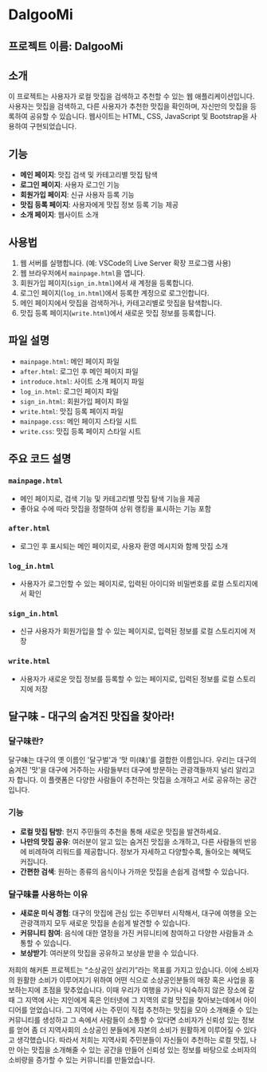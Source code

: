 # DalgooMi

## 프로젝트 이름: DalgooMi

## 소개
이 프로젝트는 사용자가 로컬 맛집을 검색하고 추천할 수 있는 웹 애플리케이션입니다. 사용자는 맛집을 검색하고, 다른 사용자가 추천한 맛집을 확인하며, 자신만의 맛집을 등록하여 공유할 수 있습니다. 웹사이트는 HTML, CSS, JavaScript 및 Bootstrap을 사용하여 구현되었습니다.

## 기능
- **메인 페이지**: 맛집 검색 및 카테고리별 맛집 탐색
- **로그인 페이지**: 사용자 로그인 기능
- **회원가입 페이지**: 신규 사용자 등록 기능
- **맛집 등록 페이지**: 사용자에게 맛집 정보 등록 기능 제공
- **소개 페이지**: 웹사이트 소개


## 사용법
1. 웹 서버를 실행합니다. (예: VSCode의 Live Server 확장 프로그램 사용)
2. 웹 브라우저에서 `mainpage.html`을 엽니다.
3. 회원가입 페이지(`sign_in.html`)에서 새 계정을 등록합니다.
4. 로그인 페이지(`log_in.html`)에서 등록한 계정으로 로그인합니다.
5. 메인 페이지에서 맛집을 검색하거나, 카테고리별로 맛집을 탐색합니다.
6. 맛집 등록 페이지(`write.html`)에서 새로운 맛집 정보를 등록합니다.

## 파일 설명
- `mainpage.html`: 메인 페이지 파일
- `after.html`: 로그인 후 메인 페이지 파일
- `introduce.html`: 사이트 소개 페이지 파일
- `log_in.html`: 로그인 페이지 파일
- `sign_in.html`: 회원가입 페이지 파일
- `write.html`: 맛집 등록 페이지 파일
- `mainpage.css`: 메인 페이지 스타일 시트
- `write.css`: 맛집 등록 페이지 스타일 시트

## 주요 코드 설명
### `mainpage.html`
- 메인 페이지로, 검색 기능 및 카테고리별 맛집 탐색 기능을 제공
- 좋아요 수에 따라 맛집을 정렬하여 상위 랭킹을 표시하는 기능 포함

### `after.html`
- 로그인 후 표시되는 메인 페이지로, 사용자 환영 메시지와 함께 맛집 소개

### `log_in.html`
- 사용자가 로그인할 수 있는 페이지로, 입력된 아이디와 비밀번호를 로컬 스토리지에서 확인

### `sign_in.html`
- 신규 사용자가 회원가입을 할 수 있는 페이지로, 입력된 정보를 로컬 스토리지에 저장

### `write.html`
- 사용자가 새로운 맛집 정보를 등록할 수 있는 페이지로, 입력된 정보를 로컬 스토리지에 저장

## 달구味 - 대구의 숨겨진 맛집을 찾아라!

### 달구味란?

달구味는 대구의 옛 이름인 '달구벌'과 '맛 미(味)'를 결합한 이름입니다. 우리는 대구의 숨겨진 '맛'을 대구에 거주하는 사람들부터 대구에 방문하는 관광객들까지 널리 알리고자 합니다. 이 플랫폼은 다양한 사람들이 추천하는 맛집을 소개하고 서로 공유하는 공간입니다.

### 기능

- **로컬 맛집 탐방**: 현지 주민들의 추천을 통해 새로운 맛집을 발견하세요.
- **나만의 맛집 공유**: 여러분이 알고 있는 숨겨진 맛집을 소개하고, 다른 사람들의 반응에 비례하여 리워드를 제공합니다. 정보가 자세하고 다양할수록, 돌아오는 혜택도 커집니다.
- **간편한 검색**: 원하는 종류의 음식이나 가까운 맛집을 손쉽게 검색할 수 있습니다.

### 달구味를 사용하는 이유

- **새로운 미식 경험**: 대구의 맛집에 관심 있는 주민부터 시작해서, 대구에 여행을 오는 관광객까지 모두 새로운 맛집을 손쉽게 발견할 수 있습니다.
- **커뮤니티 참여**: 음식에 대한 열정을 가진 커뮤니티에 참여하고 다양한 사람들과 소통할 수 있습니다.
- **보상받기**: 여러분의 맛집을 공유하고 보상을 받을 수 있습니다.

저희의 해커톤 프로젝트는 “소상공인 살리기”라는 목표를 가지고 있습니다.
이에 소비자의 원활한 소비가 이루어지기 위하여 어떤 식으로 소상공인분들의 매장 혹은 사업을 홍보하는지에 초점을 맞추었습니다.
이때 우리가 여행을 가거나 익숙하지 않은 장소에 갈 때 그 지역에 사는 지인에게 혹은 인터넷에 그 지역의 로컬 맛집을 찾아보는데에서 아이디어를 얻었습니다.
그 지역에 사는 주민이 직접 추천하는 맛집을 모아 소개해줄 수 있는 커뮤니티를 생성하고 그 속에서 사람들이 소통할 수 있다면 소비자가 신뢰성 있는 정보를 얻어 좀 더 지역사회의 소상공인 분들에게 자본의 소비가 원활하게 이루어질 수 있다고 생각했습니다.
따라서 저희는 지역사회 주민분들이 자신들이 추천하는 로컬 맛집, 나만 아는 맛집을 소개해줄 수 있는 공간을 만들어 신뢰성 있는 정보를 바탕으로 소비자의 소비량을 증가할 수 있는 커뮤니티를 만들었습니다.
